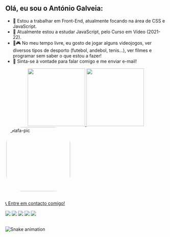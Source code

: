 ## Olá, eu sou o António Galveia:

- 🎨 Estou a trabalhar em Front-End, atualmente focando na área de CSS e JavaScript.
- 📖 Atualmente estou a estudar JavaScript, pelo Curso em Vídeo (2021-22).
- 🏏🎮 No meu tempo livre, eu gosto de jogar alguns videojogos, ver diversos tipos de desporto (futebol, andebol, tenis...), ver filmes e programar sem saber o que estou a fazer!
- 📩 Sinta-se à vontade para falar comigo e me enviar e-mail!

<div align="center">
  <a href="https://github.com/rafaballerini">
  <img height="180em" src="https://github-readme-stats.vercel.app/api?username=antoniogalveia&show_icons=true&theme=gotham&include_all_commits=true&count_private=true"/>
  <img height="180em" src="https://github-readme-stats.vercel.app/api/top-langs/?username=antoniogalveia&layout=compact&langs_count=7&theme=gotham"/>
</div>

<div style="display: inline-block;">
  <img align="right" alt="Rafa-pic" height="200" width="200" style="border-radius:50px;" src="https://i.picasion.com/pic92/3c3b3c9f7dc2a5476448b83516d030b4.gif"></img>
</div>

##

<p>📞 Entre em contacto comigo!</p>
<div style="display: inline-block;">
  <a href="#" target="_blank"><img src="https://img.shields.io/badge/Instagram-B258FF?style=for-the-badge&logo=instagram&logoColor=white"><a/>
  <a href="#" target="_blank"><img src="https://img.shields.io/badge/Twitter-1DA1F2?style=for-the-badge&logo=twitter&logoColor=white"><a/>
  <a href="#" target="_blank"><img src="https://img.shields.io/badge/Pinterest-%23E60023.svg?&style=for-the-badge&logo=Pinterest&logoColor=white"><a/>
  <a href="#" target="_blank"><img src="https://img.shields.io/badge/LinkedIn-0077B5?style=for-the-badge&logo=linkedin&logoColor=white"><a/>
  <a href="mailto:antonio.galveia22@gmail.com" target="_blank"><img src="https://img.shields.io/badge/Gmail-1C1C1C?style=for-the-badge&logo=gmail&logoColor=white"><a/>
</div>
<br>

##

![Snake animation](https://github.com/antoniogalveia/antoniogalveia/blob/output/github-contribution-grid-snake.svg)
